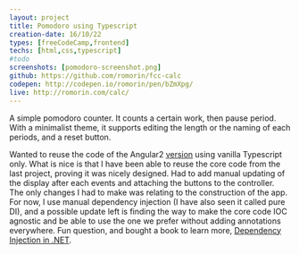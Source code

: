 ```yaml
---
layout: project
title: Pomodoro using Typescript
creation-date: 16/10/22
types: [freeCodeCamp,frontend]
techs: [html,css,typescript]
#todo
screenshots: [pomodoro-screenshot.png]
github: https://github.com/romorin/fcc-calc
codepen: http://codepen.io/romorin/pen/bZmXpg/
live: http://romorin.com/calc/
---
```


A simple pomodoro counter. It counts a certain work, then pause period. With a minimalist theme, it supports editing the length or the naming of each periods, and a reset button.

Wanted to reuse the code of the Angular2 [version](projects/pomdoro-angular.html) using vanilla Typescript only. What is nice is that I have been able to reuse the core code from the last project, proving it was nicely designed. Had to add manual updating of the display after each events and attaching the buttons to the controller. The only changes I had to make was relating to the construction of the app. For now, I use manual dependency injection (I have also seen it called pure DI), and a possible update left is finding the way to make the core code IOC agnostic and be able to use the one we prefer without adding annotations everywhere. Fun question, and bought a book to learn more, [Dependency Injection in .NET](https://www.manning.com/books/dependency-injection-in-dot-net).
